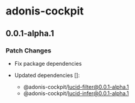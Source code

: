 # adonis-cockpit

## 0.0.1-alpha.1

### Patch Changes

- Fix package dependencies

- Updated dependencies []:
  - @adonis-cockpit/lucid-filter@0.0.1-alpha.1
  - @adonis-cockpit/lucid-infer@0.0.1-alpha.1
